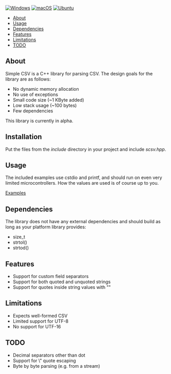 [![Windows](https://github.com/desktopman/simple-csv/workflows/Windows/badge.svg)](https://github.com/desktopman/simple-csv/actions?query=workflow%3AWindows)
[![macOS](https://github.com/desktopman/simple-csv/workflows/macOS/badge.svg)](https://github.com/desktopman/simple-csv/actions?query=workflow%3AmacOS)
[![Ubuntu](https://github.com/desktopman/simple-csv/workflows/Ubuntu/badge.svg)](https://github.com/desktopman/simple-csv/actions?query=workflow%3AUbuntu)

- [About](#about)
- [Usage](#usage)
- [Dependencies](#dependencies)
- [Features](#features)
- [Limitations](#limitations)
- [TODO](#todo)

## About

Simple CSV is a C++ library for parsing CSV. The design goals for the library are as follows:

* No dynamic memory allocation
* No use of exceptions
* Small code size (~1 KByte added)
* Low stack usage (~100 bytes)
* Few dependencies

This library is currently in alpha.

## Installation

Put the files from the _include_ directory in your project and include _scsv.hpp_.

## Usage

The included examples use cstdio and printf, and should run on even very limited microcontrollers. How the values are
used is of course up to you.

[Examples](/examples)

## Dependencies

The library does not have any external dependencies and should build as long as your platform library provides:

* size_t
* strtol()
* strtod()

## Features

* Support for custom field separators
* Support for both quoted and unquoted strings
* Support for quotes inside string values with ""

## Limitations

* Expects well-formed CSV
* Limited support for UTF-8
* No support for UTF-16

## TODO

* Decimal separators other than dot
* Support for \\" quote escaping
* Byte by byte parsing (e.g. from a stream)
